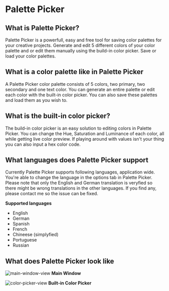 # Palette Picker
## What is Palette Picker?

Palette Picker is a powerfull, easy and free tool for saving color palettes for your creative projects. Generate and edit 5 different colors of your color palette and or edit them manually using the build-in color picker. Save or load your color palettes.

## What is a color palette like in Palette Picker

A Palette Picker color palette consists of 5 colors, two primary, two secondary and one text color. You can generate an entire palette or edit each color with the built-in color picker. You can also save these palettes and load them as you wish to.

## What is the built-in color picker?

The build-in color picker is an easy solution to editing colors in Palette Picker. You can change the Hue, Saturation and Luminance of each color, all while getting live color preview. If playing around with values isn't your thing you can also input a hex color code.

## What languages does Palette Picker support

Currently Palette Picker supports following languages, application wide. You're able to change the language in the options tab in Palette Picker. Please note that only the English and German translation is veryfied so there might be wrong translations in the other languages. If you find any, please contact me so the issue can be fixed.

__Supported languages__

 - English
 - German
 - Spanish
 - French
 - Chineese (simplyfied)
 - Portuguese
 - Russian

## What does Palette Picker look like

![main-window-view](https://github.com/user-attachments/assets/ec4e5be1-abc7-4877-9540-77548c89b825)
__Main Window__

![color-picker-view](https://github.com/user-attachments/assets/fabe852f-9208-4470-b491-9b5a234453f9)
__Built-in Color Picker__
